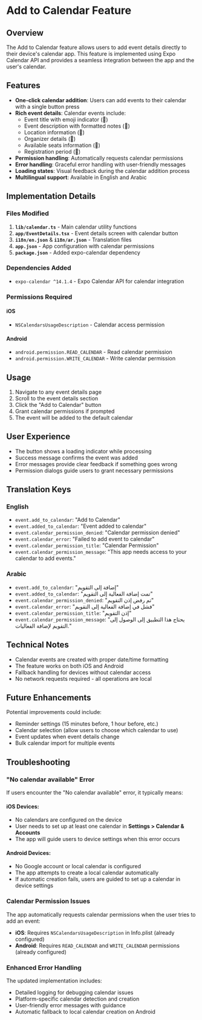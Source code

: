 # Add to Calendar Feature

## Overview

The Add to Calendar feature allows users to add event details directly to their device's calendar app. This feature is implemented using Expo Calendar API and provides a seamless integration between the app and the user's calendar.

## Features

- **One-click calendar addition**: Users can add events to their calendar with a single button press
- **Rich event details**: Calendar events include:
  - Event title with emoji indicator (🎉)
  - Event description with formatted notes (📝)
  - Location information (📍)
  - Organizer details (🏢)
  - Available seats information (💺)
  - Registration period (📅)
- **Permission handling**: Automatically requests calendar permissions
- **Error handling**: Graceful error handling with user-friendly messages
- **Loading states**: Visual feedback during the calendar addition process
- **Multilingual support**: Available in English and Arabic

## Implementation Details

### Files Modified

1. **`lib/calendar.ts`** - Main calendar utility functions
2. **`app/EventDetails.tsx`** - Event details screen with calendar button
3. **`i18n/en.json`** & **`i18n/ar.json`** - Translation files
4. **`app.json`** - App configuration with calendar permissions
5. **`package.json`** - Added expo-calendar dependency

### Dependencies Added

- `expo-calendar ^14.1.4` - Expo Calendar API for calendar integration

### Permissions Required

#### iOS
- `NSCalendarsUsageDescription` - Calendar access permission

#### Android
- `android.permission.READ_CALENDAR` - Read calendar permission
- `android.permission.WRITE_CALENDAR` - Write calendar permission

## Usage

1. Navigate to any event details page
2. Scroll to the event details section
3. Click the "Add to Calendar" button
4. Grant calendar permissions if prompted
5. The event will be added to the default calendar

## User Experience

- The button shows a loading indicator while processing
- Success message confirms the event was added
- Error messages provide clear feedback if something goes wrong
- Permission dialogs guide users to grant necessary permissions

## Translation Keys

### English
- `event.add_to_calendar`: "Add to Calendar"
- `event.added_to_calendar`: "Event added to calendar"
- `event.calendar_permission_denied`: "Calendar permission denied"
- `event.calendar_error`: "Failed to add event to calendar"
- `event.calendar_permission_title`: "Calendar Permission"
- `event.calendar_permission_message`: "This app needs access to your calendar to add events."

### Arabic
- `event.add_to_calendar`: "إضافة إلى التقويم"
- `event.added_to_calendar`: "تمت إضافة الفعالية إلى التقويم"
- `event.calendar_permission_denied`: "تم رفض إذن التقويم"
- `event.calendar_error`: "فشل في إضافة الفعالية إلى التقويم"
- `event.calendar_permission_title`: "إذن التقويم"
- `event.calendar_permission_message`: "يحتاج هذا التطبيق إلى الوصول إلى التقويم لإضافة الفعاليات."

## Technical Notes

- Calendar events are created with proper date/time formatting
- The feature works on both iOS and Android
- Fallback handling for devices without calendar access
- No network requests required - all operations are local

## Future Enhancements

Potential improvements could include:
- Reminder settings (15 minutes before, 1 hour before, etc.)
- Calendar selection (allow users to choose which calendar to use)
- Event updates when event details change
- Bulk calendar import for multiple events

## Troubleshooting

### "No calendar available" Error

If users encounter the "No calendar available" error, it typically means:

#### iOS Devices:
- No calendars are configured on the device
- User needs to set up at least one calendar in **Settings > Calendar & Accounts**
- The app will guide users to device settings when this error occurs

#### Android Devices:
- No Google account or local calendar is configured
- The app attempts to create a local calendar automatically
- If automatic creation fails, users are guided to set up a calendar in device settings

### Calendar Permission Issues

The app automatically requests calendar permissions when the user tries to add an event:
- **iOS**: Requires `NSCalendarsUsageDescription` in Info.plist (already configured)
- **Android**: Requires `READ_CALENDAR` and `WRITE_CALENDAR` permissions (already configured)

### Enhanced Error Handling

The updated implementation includes:
- Detailed logging for debugging calendar issues
- Platform-specific calendar detection and creation
- User-friendly error messages with guidance
- Automatic fallback to local calendar creation on Android
